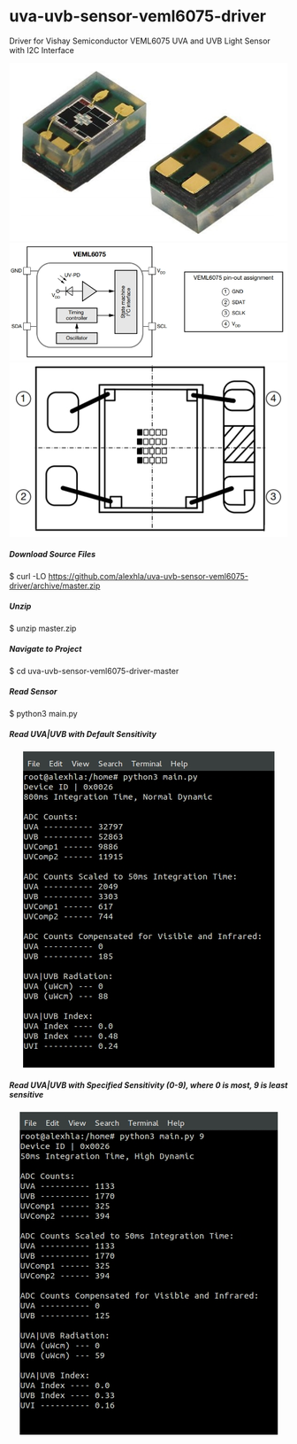 # uva-uvb-sensor-veml6075-driver
Driver for Vishay Semiconductor VEML6075 UVA and UVB Light Sensor with I2C Interface

<p align="center">
	<img src="pin-IC.jpg">
	<img src="pin-diagram.jpg">
	<img src="pinout.jpg">
</p>

##### Download Source Files
$ curl -LO https://github.com/alexhla/uva-uvb-sensor-veml6075-driver/archive/master.zip
##### Unzip
$ unzip master.zip
##### Navigate to Project
$ cd uva-uvb-sensor-veml6075-driver-master
##### Read Sensor
$ python3 main.py

##### Read UVA|UVB with Default Sensitivity
<p align="center">
	<img src="demo-default.jpg">
</p>

##### Read UVA|UVB with Specified Sensitivity (0-9), where 0 is most, 9 is least sensitive
<p align="center">
	<img src="demo-sensitivity.jpg">
</p>